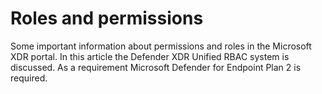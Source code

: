 # Roles and permissions

Some important information about permissions and roles in the Microsoft XDR portal. In this article the Defender XDR Unified RBAC system is discussed. As a requirement Microsoft Defender for Endpoint Plan 2 is required.

